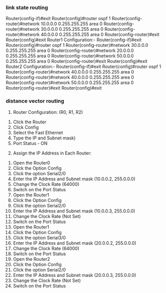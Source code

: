 ### link state routing
Router(config-if)#exit
Router(config)#router ospf 1
Router(config-router)#network 10.0.0.0 0.255.255.255 area 0
Router(config-router)#network 30.0.0.0 0.255.255.255 area 0
Router(config-router)#network 40.0.0.0 0.255.255.255 area 0
Router(config-router)#exit
Router(config)#exit
Router1 Configuration:-
Router(config-if)#exit
Router(config)#router ospf 1
Router(config-router)#network 30.0.0.0 0.255.255.255 area 0
Router(config-router)#network 20.0.0.0 0.255.255.255 area 0
Router(config-router)#network 50.0.0.0 0.255.255.255 area 0
Router(config-router)#exit
Router(config)#exit
Router2 Configuration:-
Router(config-if)#exit
Router(config)#router ospf 1
Router(config-router)#network 40.0.0.0 0.255.255.255 area 0
Router(config-router)#network 40.0.0.0 0.255.255.255 area 0
Router(config-router)#network 50.0.0.0 0.255.255.255 area 0
Router(config-router)#exit
Router(config)#exit
### distance vector routing
1) Router Configuration: (R0, R1, R2)
1. Click the Router 
2. Click Config
3. Select the Fast Ethernet
4. Type the IP and Subnet mask)
5. Port Status - ON
 
 2) Assign the IP Address in Each Router:
1. Open the Router0
2. Click the Option Config
3. Click the option Serial2/0
4. Enter the IP Address and Subnet mask (10.0.0.2, 255.0.0.0)
5. Change the Clock Rate (64000)
6. Switch on the Port Status
1. Open the Router1
2. Click the Option Config
3. Click the option Serial2/0
4. Enter the IP Address and Subnet mask (10.0.0.3, 255.0.0.0)
5. Change the Clock Rate (Not Set)
6. Switch on the Port Status
1. Open the Router1
2. Click the Option Config
3. Click the option Serial3/0
4. Enter the IP Address and Subnet mask (20.0.0.2, 255.0.0.0)
5. Change the Clock Rate (64000)
6. Switch on the Port Status
1. Open the Router2
2. Click the Option Config
3. Click the option Serial2/0
4. Enter the IP Address and Subnet mask (20.0.0.3, 255.0.0.0)
5. Change the Clock Rate (Not Set)
6. Switch on the Port Status